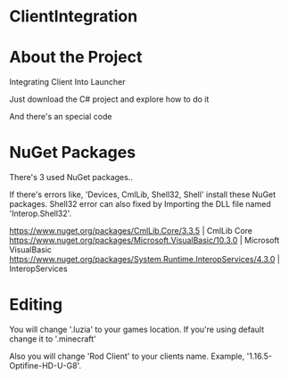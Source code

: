 # ClientIntegration

# About the Project
  Integrating Client Into Launcher
  
  Just download the C# project and explore how to do it

  And there's an special code

# NuGet Packages

  There's 3 used NuGet packages..
  
  If there's errors like, 'Devices, CmlLib, Shell32, Shell' install these NuGet packages.
  Shell32 error can also fixed by Importing the DLL file named 'Interop.Shell32'.

  https://www.nuget.org/packages/CmlLib.Core/3.3.5 | CmlLib Core
  https://www.nuget.org/packages/Microsoft.VisualBasic/10.3.0 | Microsoft VisualBasic
  https://www.nuget.org/packages/System.Runtime.InteropServices/4.3.0 | InteropServices

  

# Editing

  You will change '.luzia' to your games location. If you're using default change it to '.minecraft'
  
  Also you will change 'Rod Client' to your clients name. Example, '1.16.5-Optifine-HD-U-G8'.



